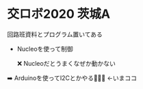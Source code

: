 # 交ロボ2020 茨城A
回路班資料とプログラム置いてある

- Nucleoを使って制御
  
  :x: Nucleoだとうまくなぜか動かない


:arrow_right: Arduinoを使ってI2Cとかやる:fu::fu::fu: ←いまココ

